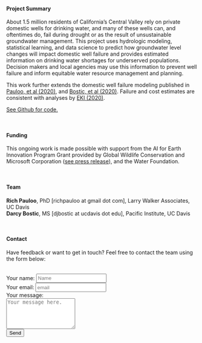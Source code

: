 <link rel="stylesheet" href="https://use.fontawesome.com/releases/v5.14.0/css/all.css" integrity="sha384-gfdkjb5BdAXd+lj+gudLWI+BXq4IuLW5IT+brZEZsLFm++aCMlF1V92rMkPaX4PP" crossorigin="anonymous">

<style>


input[type="text"] {
  padding: 0.2em;
}
input[type="email"]{
  padding: 0.2em;
}
input[type="message"]{
  padding: 0.2em;
}
</style>


#### <i class="fas fa-angle-double-right fa-lg"></i> **Project Summary**  

About 1.5 million residents of California’s Central Valley rely on private domestic wells for drinking water, and many of these wells can, and oftentimes do, fail during drought or as the result of unsustainable groundwater management. This project uses hydrologic modeling, statistical learning, and data science to predict how groundwater level changes will impact domestic well failure and provides estimated information on drinking water shortages for underserved populations. Decision makers and local agencies may use this information to prevent well failure and inform equitable water resource management and planning.  

This work further extends the domestic well failure modeling published in [Pauloo, et al (2020)](https://iopscience.iop.org/article/10.1088/1748-9326/ab6f10), and [Bostic, et al (2020)](link). Failure and cost estimates are consistent with analyses by [EKI (2020)](https://waterfdn.org/wp-content/uploads/2020/06/Groundwater-Management-and-Safe-Drinking-Water-in-the-San-Joaquin-Valley-Brief-6-2020.pdf).  

[<i class="fab fa-github fa-lg" style="color:#be4bdc"></i> See Github for code.](https://github.com/richpauloo/aife)  

<br>

#### <i class="fas fa-angle-double-right fa-lg"></i> **Funding**  

This ongoing work is made possible with support from the AI for Earth Innovation Program Grant provided by Global Wildlife Conservation and Microsoft Corporation ([see press release](https://www.globalwildlife.org/press/winners-of-ai-for-earth-innovation-grants-poised-to-address-urgent-environmental-challenges-with-creative-use-of-technology/)), and the Water Foundation.  

<br>

#### <i class="fas fa-angle-double-right fa-lg"></i> **Team**

**Rich Pauloo**, PhD [richpauloo at gmail dot com], Larry Walker Associates, UC Davis  
**Darcy Bostic**, MS [djbostic at ucdavis dot edu], Pacific Institute, UC Davis  

<br>

#### <i class="fas fa-angle-double-right fa-lg"></i> **Contact** 

Have feedback or want to get in touch? Feel free to contact the team using the form below:  

<br>  

<form action="https://formspree.io/mpzyozye" method="POST">
  <label for="name">Your name: </label>
  <input type="text" name="name" required="required" placeholder="Name"><br>
  <label for="email">Your email: </label>
  <input type="email" name="_replyto" required="required" placeholder="email"><br>
  <label for="message">Your message:</label><br>
  <textarea rows="5" name="message" id="message" required="required" class="form-control" placeholder="Your message here."></textarea>
  <input type="hidden" name="_next" value="/html/thanks.html" />

  <br>

  <input type="submit" value="Send" name="submit" class="btn-default">

  <!-- Hidden Fields -->
  <input type="text" name="_gotcha" style="display:none" />
  <input type="hidden" name="_next" value="http://www.ewu.edu"
</form>
